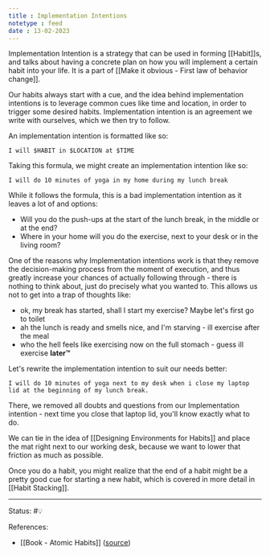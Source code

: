 ```yaml
---
title : Implementation Intentions
notetype : feed
date : 13-02-2023
---
```


Implementation Intention is a strategy that can be used in forming [[Habit]]s, and talks about having a concrete plan on how you will implement a certain habit into your life. It is a part of [[Make it obvious - First law of behavior change]].

Our habits always start with a cue, and the idea behind implementation intentions is to leverage common cues like time and location, in order to trigger some desired habits. Implementation intention is an agreement we write with ourselves, which we then try to follow.

An implementation intention is formatted like so: 

```
I will $HABIT in $LOCATION at $TIME
```

Taking this formula, we might create an implementation intention like so:
```
I will do 10 minutes of yoga in my home during my lunch break
```

While it follows the formula, this is a bad implementation intention as it leaves a lot of and options:
- Will you do the push-ups at the start of the lunch break, in the middle or at the end?
- Where in your home will you do the exercise, next to your desk or in the living room?

One of the reasons why Implementation intentions work is that they remove the decision-making process from the moment of execution, and thus greatly increase your chances of actually following through - there is nothing to think about, just do precisely what you wanted to. This allows us not to get into a trap of thoughts like:
- ok, my break has started, shall I start my exercise? Maybe let's first go to toilet
- ah the lunch is ready and smells nice, and I'm starving - ill exercise after the meal
- who the hell feels like exercising now on the full stomach - guess ill exercise **later™**

Let's rewrite the implementation intention to suit our needs better:
```
I will do 10 minutes of yoga next to my desk when i close my laptop lid at the beginning of my lunch break.
```

There, we removed all doubts and questions from our Implementation intention - next time you close that laptop lid, you'll know exactly what to do.

We can tie in the idea of [[Designing Environments for Habits]] and place the mat right next to our working desk, because we want to lower that friction as much as possible.

Once you do a habit, you might realize that the end of a habit might be a pretty good cue for starting a new habit, which is covered in more detail in [[Habit Stacking]].

-----

Status: #💡 

References:
- [[Book - Atomic Habits]] ([source](https://www.amazon.com/gp/product/0735211299/ref=as_li_qf_asin_il_tl))
